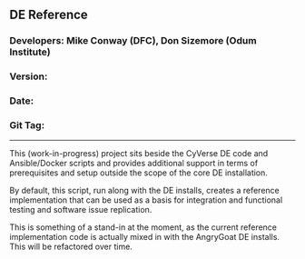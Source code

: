 ## DE Reference
### Developers: Mike Conway (DFC), Don Sizemore (Odum Institute)
### Version:
### Date:
### Git Tag:

------------------------------------------------------------

This (work-in-progress) project sits beside the CyVerse DE code and Ansible/Docker 
scripts and provides additional support in terms of prerequisites and setup
outside the scope of the core DE installation.

By default, this script, run along with the DE installs, creates a reference 
implementation that can be used as a basis for integration and functional testing and 
software issue replication.

This is something of a stand-in at the moment, as the current reference 
implementation code is actually mixed in with the AngryGoat DE installs.  This
will be refactored over time.
